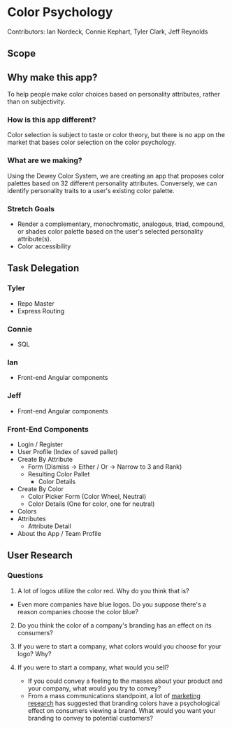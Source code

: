 # Color Psychology
Contributors:  Ian Nordeck, Connie Kephart, Tyler Clark, Jeff Reynolds

## Scope
## Why make this app?
To help people make color choices based on personality attributes, rather than on subjectivity.

### How is this app different?
Color selection is subject to taste or color theory, but there is no app on the market that bases color selection on the color psychology.

### What are we making?
Using the Dewey Color System, we are creating an app that proposes color palettes based on 32 different personality attributes. Conversely, we can identify personality traits to a user's existing color palette.

### Stretch Goals
* Render a complementary, monochromatic, analogous, triad, compound, or shades color palette based on the user's selected personality attribute(s).
* Color accessibility

## Task Delegation
### Tyler 
* Repo Master
* Express Routing

### Connie
* SQL

### Ian
* Front-end Angular components

### Jeff
* Front-end Angular components

### Front-End Components
* Login / Register
* User Profile (Index of saved pallet)
* Create By Attribute
	* Form (Dismiss -> Either / Or -> Narrow to 3 and Rank)
	* Resulting Color Pallet
		* Color Details
* Create By Color
	* Color Picker Form (Color Wheel, Neutral)
	* Color Details (One for color, one for neutral)
* Colors
* Attributes
	* Attribute Detail
* About the App / Team Profile

## User Research
### Questions
1. A lot of logos utilize the color red. Why do you think that is?
  * Even more companies have blue logos. Do you suppose there's a reason companies choose the color blue? 
2. Do you think the color of a company's branding has an effect on its consumers?
3. If you were to start a company, what colors would you choose for your logo? Why?

4. If you were to start a company, what would you sell? 
	* If you could convey a feeling to the masses about your product and your company, what would you try to convey? 
	* From a mass communications standpoint, a lot of [marketing research](http://www.jstor.org/stable/3151897?seq=1#page_scan_tab_contents) has suggested that branding colors have a psychological effect on consumers viewing a brand. What would you want your branding to convey to potential customers?

